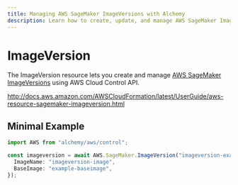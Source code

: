 ```yaml
---
title: Managing AWS SageMaker ImageVersions with Alchemy
description: Learn how to create, update, and manage AWS SageMaker ImageVersions using Alchemy Cloud Control.
---
```


# ImageVersion

The ImageVersion resource lets you create and manage [AWS SageMaker ImageVersions](https://docs.aws.amazon.com/sagemaker/latest/userguide/) using AWS Cloud Control API.

http://docs.aws.amazon.com/AWSCloudFormation/latest/UserGuide/aws-resource-sagemaker-imageversion.html

## Minimal Example

```ts
import AWS from "alchemy/aws/control";

const imageversion = await AWS.SageMaker.ImageVersion("imageversion-example", {
  ImageName: "imageversion-image",
  BaseImage: "example-baseimage",
});
```

